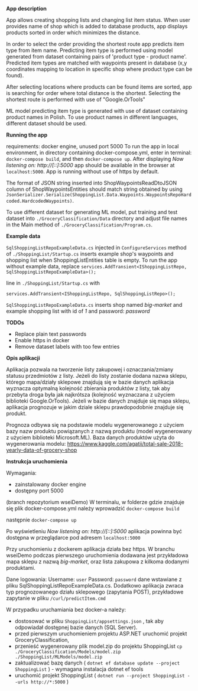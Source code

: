 **App description**

App allows creating shopping lists and changing list item status. When user provides name of shop which is added to
database products, app displays products sorted in order which minimizes the distance.

In order to select the order providing the shortest route app predicts item type from item name. Predicting item type is
performed using model generated from dataset containing pairs of 'product type - product name'. Predicted item types are
matched with waypoints present in database (x,y coordinates mapping to location in specific shop where product type can
be found).

After selecting locations where products can be found items are sorted, app is searching for order where total distance
is the shortest. Selecting the shortest route is performed with use of "Google.OrTools"

ML model predicting item type is generated with use of dataset containing product names in Polish. To use product names
in different languages, different dataset should be used.

**Running the app**

requirements: docker engine, unused port 5000 To run the app in local environment, in directory containing
docker-compose.yml, enter in terminal: `docker-compose build`, and then `docker-compose up`. After displaying _Now
listening on: http://[::]:5000_ app should be available in the browser at `localhost:5000`. App is running without use
of https by default.

The format of JSON string inserted into ShopWaypointsReadDtoJSON column of ShopWaypointsEntities should match string
obtained by using `JsonSerializer.Serialize(ShoppingList.Data.Waypoints.WaypointsRepoHardcoded.HardcodedWaypoints)`.

To use different dataset for generating ML model, put training and test dataset into `./GroceryClassification/Data`
directory and adjust file names in the Main method of `./GroceryClassification/Program.cs`.

**Example data**

`SqlShoppingListRepoExampleData.cs` injected in `ConfigureServices` method of `./ShoppingList/Startup.cs` inserts
example shop's waypoints and shopping list when ShoppingListEntities table is empty. To run the app without example
data, replace `services.AddTransient<IShoppingListRepo, SqlShoppingListRepoExampleData>();`

line in `./ShoppingList/Startup.cs` with

`services.AddTransient<IShoppingListRepo, SqlShoppingListRepo>();`

`SqlShoppingListRepoExampleData.cs` inserts shop named _big-market_ and example shopping list with id of _1_ and
password: _password_

**TODOs**

- Replace plain text passwords
- Enable https in docker
- Remove dataset labels with too few entries

**Opis aplikacji**

Aplikacja pozwala na tworzenie listy zakupowej i oznaczania/zmiany statusu przedmiotów z listy. Jeżeli do listy zostanie
dodana nazwa sklepu, którego mapa/działy sklepowe znajdują się w bazie danych aplikacja wyznacza optymalną kolejność
zbierania produktów z listy, tak aby przebyta droga była jak najkrótsza (kolejność wyznaczana z użyciem biblioteki
Google.OrTools). Jeżeli w bazie danych znajduje się mapa sklepu, aplikacja prognozuje w jakim dziale sklepu
prawdopodobnie znajduje się produkt.

Prognoza odbywa się na podstawie modelu wygenerowanego z użyciem bazy nazw produktu powiązanych z nazwą produktu (model
wygenerowany z użyciem biblioteki Microsoft.ML). Baza danych produktów użyta do wygenerowania modelu:
https://www.kaggle.com/agatii/total-sale-2018-yearly-data-of-grocery-shop

**Instrukcja uruchomienia**

Wymagania:

- zainstalowany docker engine
- dostępny port 5000

(branch repozytorium wseiDemo)
W terminalu, w folderze gdzie znajduje się plik docker-compose.yml należy wprowadzić
`docker-compose build`

następnie `docker-compose up`

Po wyświetleniu _Now listening on: http://[::]:5000_ aplikacja powinna być dostępna w przeglądarce pod
adresem `localhost:5000`

Przy uruchomieniu z dockerem aplikacja działa bez https. W branchu wseiDemo podczas pierwszego uruchomienia dodawana
jest przykładowa mapa sklepu z nazwą _big-market_, oraz lista zakupowa z kilkoma dodanymi produktami.

Dane logowania:
Username: `user` Password: `password` dane wstawiane z pliku SqlShoppingListRepoExampleData.cs.
Dodatkowo aplikacja zwraca typ prognozowanego działu sklepowego (zapytania POST), przykładowe zapytanie w
pliku `/curl/predictItem.cmd`

W przypadku uruchamiania bez docker-a należy:

- dostosować w pliku `ShoppingList/appsettings.json` , tak aby odpowiadał dostępnej bazie danych (SQL Server).
- przed pierwszym uruchomieniem projektu ASP.NET uruchomić projekt GroceryClassification,
- przenieść wygenerowany plik model.zip do projektu ShoppingList
  `cp ./GroceryClassification/Models/model.zip ./ShoppingList/MLModels/model.zip`
- zaktualizować bazę danych ( `dotnet ef database update --project ShoppingList` ) - wymagana instalacja dotnet ef tools
- uruchomić projekt ShoppingList ( `dotnet run --project ShoppingList --urls http://*:5000` )
